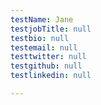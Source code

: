 ```yaml
---
testName: Jane
testjobTitle: null
testbio: null
testemail: null
testtwitter: null
testgithub: null
testlinkedin: null

---
```


